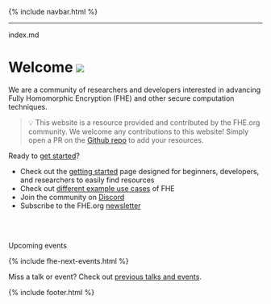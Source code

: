 {% include navbar.html %}
<hr/>

index.md
# Welcome [<img src="https://img.shields.io/badge/Github-edit%20this%20page-lightgrey">](https://github.com/FHE-org/fhe-org.github.io)
  
We are a community of researchers and developers interested in advancing Fully Homomorphic Encryption (FHE) and other secure computation techniques.

> 💡 This website is a resource provided and contributed by the FHE.org community. We welcome any contributions to this website! Simply open a PR on the <a href="https://github.com/fhe-org/fhe-org">Github repo</a> to add your resources.

Ready to <a href="./get-started">get started</a>? 

- Check out the [getting started](./get-started) page designed for beginners, developers, and researchers to easily find resources
- Check out [different example use cases](./fhe-use-cases) of FHE
- Join the community on [Discord](https://discord.fhe.org)
- Subscribe to the FHE.org [newsletter](https://fheorg.substack.com/)


<br><br>


Upcoming events

{% include fhe-next-events.html %}

Miss a talk or event? Check out [previous talks and events](./fhe-events).


{% include footer.html %}